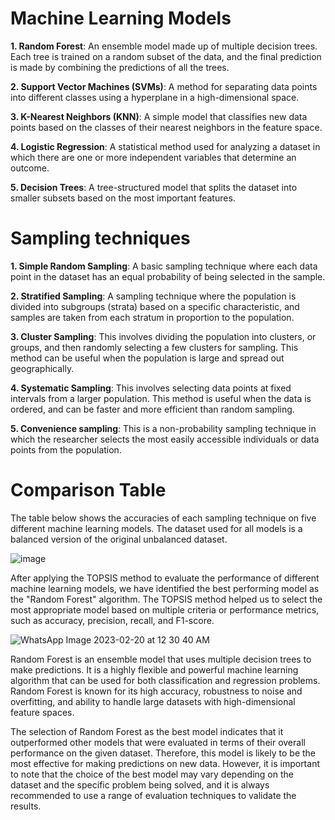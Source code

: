 # Machine Learning Models

**1. Random Forest**: An ensemble model made up of multiple decision trees. Each tree is trained on a random subset of the data, and the final prediction is made by combining the predictions of all the trees.

**2. Support Vector Machines (SVMs)**: A method for separating data points into different classes using a hyperplane in a high-dimensional space. 

**3. K-Nearest Neighbors (KNN)**: A simple model that classifies new data points based on the classes of their nearest neighbors in the feature space. 

**4. Logistic Regression**: A statistical method used for analyzing a dataset in which there are one or more independent variables that determine an outcome.

**5. Decision Trees**: A tree-structured model that splits the dataset into smaller subsets based on the most important features. 

# Sampling techniques

**1. Simple Random Sampling**: A basic sampling technique where each data point in the dataset has an equal probability of being selected in the sample.

**2. Stratified Sampling**: A sampling technique where the population is divided into subgroups (strata) based on a specific characteristic, and samples are taken from each stratum in proportion to the population.

**3. Cluster Sampling**: This involves dividing the population into clusters, or groups, and then randomly selecting a few clusters for sampling. This method can be useful when the population is large and spread out geographically.

**4. Systematic Sampling**: This involves selecting data points at fixed intervals from a larger population. This method is useful when the data is ordered, and can be faster and more efficient than random sampling.

**5. Convenience sampling**: This is a non-probability sampling technique in which the researcher selects the most easily accessible individuals or data points from the population. 

# Comparison Table

The table below shows the accuracies of each sampling technique on five different machine learning models. The dataset used for all models is a balanced version of the original unbalanced dataset.

![image](https://user-images.githubusercontent.com/73791285/219968793-e37dc031-6c67-4b5e-9edd-225063abde78.png)

After applying the TOPSIS method to evaluate the performance of different machine learning models, we have identified the best performing model as the "Random Forest" algorithm. The TOPSIS method helped us to select the most appropriate model based on multiple criteria or performance metrics, such as accuracy, precision, recall, and F1-score.

![WhatsApp Image 2023-02-20 at 12 30 40 AM](https://user-images.githubusercontent.com/73791285/219969335-520f044c-4505-4adb-a7d7-934aeb3c8a59.jpeg)


Random Forest is an ensemble model that uses multiple decision trees to make predictions. It is a highly flexible and powerful machine learning algorithm that can be used for both classification and regression problems. Random Forest is known for its high accuracy, robustness to noise and overfitting, and ability to handle large datasets with high-dimensional feature spaces.

The selection of Random Forest as the best model indicates that it outperformed other models that were evaluated in terms of their overall performance on the given dataset. Therefore, this model is likely to be the most effective for making predictions on new data. However, it is important to note that the choice of the best model may vary depending on the dataset and the specific problem being solved, and it is always recommended to use a range of evaluation techniques to validate the results.





